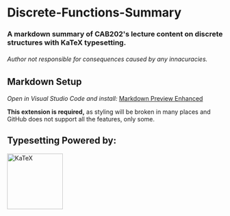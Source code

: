 # Discrete-Functions-Summary

### A markdown summary of CAB202's lecture content on discrete structures with KaTeX typesetting.

###### _Author not responsible for consequences caused by any innacuracies._

## Markdown Setup

_Open in Visual Studio Code and install:_ [Markdown Preview Enhanced](https://marketplace.visualstudio.com/items?itemName=shd101wyy.markdown-preview-enhanced)

**This extension is required,** as styling will be broken in many places and GitHub does not support all the features, only some.

## Typesetting Powered by:

[<img src="https://katex.org/img/katex-logo-black.svg" width="130" alt="KaTeX">](https://katex.org/)
